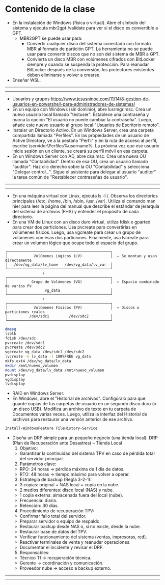 # Contenido de la clase
- En la instalación de Windows (física o virtual). Abre el símbolo del sistema y ejecuta mbr2gpt /validate para ver si el disco es convertible a GPT.
  - MBR2GPT se puede usar para:
    - Convertir cualquier disco del sistema conectado con formato MBR al formato de partición GPT. La herramienta no se puede usar para convertir discos que no son del sistema de MBR a GPT.
    - Convierta un disco MBR con volúmenes cifrados con BitLocker siempre y cuando se suspenda la protección. Para reanudar BitLocker después de la conversión, los protectores existentes deben eliminarse y volver a crearse.
- Enseñar WSL.

-----------
-----------

- Usuarios y grupos https://www.jesusninoc.com/11/14/8-gestion-de-usuarios-en-powershell-para-administradores-de-sistemas/
- En un equipo con Windows (sin dominio), abre lusrmgr.msc. Crea un nuevo usuario local llamado "testuser". Establece una contraseña y marca la opción "El usuario no puede cambiar la contraseña". Luego, añade este nuevo usuario al grupo local "Usuarios de Escritorio remoto".
- Instalar un Directorio Activo. En un Windows Server, crea una carpeta compartida llamada "Perfiles". En las propiedades de un usuario de Active Directory, ve a la pestaña "Perfil" y en la ruta de acceso al perfil, escribe \\servidor\Perfiles\%username%. La próxima vez que ese usuario inicie sesión en un cliente, se creará su perfil móvil en esa carpeta.
- En un Windows Server con AD, abre dsa.msc. Crea una nueva OU llamada "Contabilidad". Dentro de esa OU, crea un usuario llamado "auditor". Haz clic derecho sobre la OU "Contabilidad" y selecciona "Delegar control...". Sigue el asistente para delegar al usuario "auditor" la tarea común de "Restablecer contraseñas de usuario".

-------------
-------------

- En una máquina virtual con Linux, ejecuta ls -l /. Observa los directorios principales (/etc, /home, /bin, /sbin, /usr, /var). Utiliza el comando man hier para leer la página del manual que describe el estándar de jerarquía del sistema de archivos (FHS) y entender el propósito de cada directorio.
- En una VM de Linux con un disco duro virtual, utiliza fdisk o gparted para crear dos particiones. Usa pvcreate para convertirlas en volúmenes físicos. Luego, usa vgcreate para crear un grupo de volúmenes con esas dos particiones. Finalmente, usa lvcreate para crear un volumen lógico que ocupe todo el espacio del grupo.

```
┌───────────────────────────────────────────────┐
│            Volúmenes Lógicos (LV)             │  ← Se montan y usan directamente
│   /dev/vg_data/lv_home   /dev/vg_data/lv_var  │
└───────────────────────────────────────────────┘
                 ↑
┌───────────────────────────────────────────────┐
│           Grupo de Volúmenes (VG)             │  ← Espacio combinado de varios PV
│                 vg_data                       │
└───────────────────────────────────────────────┘
                 ↑
┌───────────────────────────────────────────────┐
│            Volúmenes Físicos (PV)             │  ← Discos o particiones reales
│          /dev/sdc1         /dev/sdc2          │
└───────────────────────────────────────────────┘
```

```Bash
dmesg
lsblk
fdisk /dev/sdc
pvcreate /dev/sdc1
pvcreate /dev/sdc2
vgcreate vg_data /dev/sdc1 /dev/sdc2
lvcreate -n lv_data -l 100%FREE vg_data
mkfs.ext4 /dev/vg_data/lv_data
mkdir /mnt/nuevo_volumen
mount /dev/vg_data/lv_data /mnt/nuevo_volumen
pvdisplay
vgdisplay
lvdisplay
```

- RAID en Windows Server.
- En Windows, abre el "Historial de archivos". Configúralo para que guarde copias de tus carpetas de usuario en un segundo disco duro (o un disco USB). Modifica un archivo de texto en tu carpeta de Documentos varias veces. Luego, utiliza la interfaz del Historial de archivos para restaurar una versión anterior de ese archivo.
```PowerShell
Install-WindowsFeature FileHistory-Service
```

- Diseña un DRP simple para un pequeño negocio (una tienda local).
DRP (Plan de Recuperación ante Desastres) – Tienda Local
  1. Objetivo:
    - Garantizar la continuidad del sistema TPV en caso de pérdida total del servidor principal.
  2. Parámetros clave:
    - RPO: 24 horas → pérdida máxima de 1 día de datos.
    - RTO: 48 horas → tiempo máximo para volver a operar.
  3. Estrategia de backup (Regla 3-2-1):
    - 3 copias: original + NAS local + copia en la nube.
    - 2 medios diferentes: disco local (NAS) y nube.
    - 1 copia externa: almacenada fuera del local (nube).
    - Frecuencia: diaria.
    - Retención: 30 días.
  4. Procedimiento de recuperación TPV:
    - Confirmar fallo total del servidor.
    - Preparar servidor o equipo de respaldo.
    - Restaurar backup desde NAS o, si no existe, desde la nube.
    - Restaurar base de datos del TPV.
    - Verificar funcionamiento del sistema (ventas, impresoras, red).
    - Reactivar terminales de venta y reanudar operaciones.
    - Documentar el incidente y revisar el DRP.
  5. Responsables:
    - Técnico TI → recuperación técnica.
    - Gerente → coordinación y comunicación.
    - Proveedor nube → acceso a backup externo.

----------
----------


